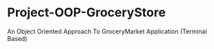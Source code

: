 # Project-OOP-GroceryStore
An Object Oriented Approach To GroceryMarket Application (Terminal Based)
